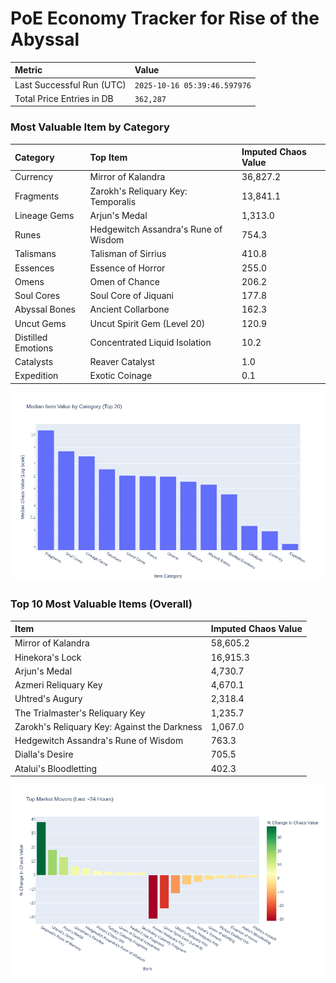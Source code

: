 # PoE Economy Tracker for Rise of the Abyssal

<!-- START_MAINTENANCE -->
| Metric | Value |
|:---|:---|
| Last Successful Run (UTC) | `2025-10-16 05:39:46.597976` |
| Total Price Entries in DB | `362,287` |

<!-- END_MAINTENANCE -->

<!-- START_DATAFRAME_DEBUG -->
<!-- END_DATAFRAME_DEBUG -->

<!-- START_CATEGORY_ANALYSIS -->
### Most Valuable Item by Category
| Category | Top Item | Imputed Chaos Value |
| :--- | :--- | :--- |
| Currency | Mirror of Kalandra | 36,827.2 |
| Fragments | Zarokh's Reliquary Key: Temporalis | 13,841.1 |
| Lineage Gems | Arjun's Medal | 1,313.0 |
| Runes | Hedgewitch Assandra's Rune of Wisdom | 754.3 |
| Talismans | Talisman of Sirrius | 410.8 |
| Essences | Essence of Horror | 255.0 |
| Omens | Omen of Chance | 206.2 |
| Soul Cores | Soul Core of Jiquani | 177.8 |
| Abyssal Bones | Ancient Collarbone | 162.3 |
| Uncut Gems | Uncut Spirit Gem (Level 20) | 120.9 |
| Distilled Emotions | Concentrated Liquid Isolation | 10.2 |
| Catalysts | Reaver Catalyst | 1.0 |
| Expedition | Exotic Coinage | 0.1 |


![Category Analysis Chart](charts/category_analysis.png)
<!-- END_ANALYSIS -->

<!-- START_ANALYSIS -->
### Top 10 Most Valuable Items (Overall)
| Item | Imputed Chaos Value |
| :--- | :--- |
| Mirror of Kalandra | 58,605.2 |
| Hinekora's Lock | 16,915.3 |
| Arjun's Medal | 4,730.7 |
| Azmeri Reliquary Key | 4,670.1 |
| Uhtred's Augury | 2,318.4 |
| The Trialmaster's Reliquary Key | 1,235.7 |
| Zarokh's Reliquary Key: Against the Darkness | 1,067.0 |
| Hedgewitch Assandra's Rune of Wisdom | 763.3 |
| Dialla's Desire | 705.5 |
| Atalui's Bloodletting | 402.3 |


![Market Movers Chart](charts/market_movers.png)
<!-- END_ANALYSIS -->
